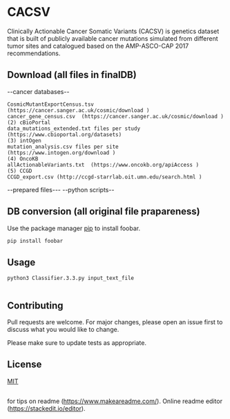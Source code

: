 # CACSV
Clinically Actionable Cancer Somatic Variants (CACSV) is genetics dataset that is built of publicly available cancer mutations simulated from different tumor sites and catalogued based on the AMP-ASCO-CAP 2017 recommendations. 
## Download (all files in finalDB)
--cancer databases--
```(1) COSMIC
CosmicMutantExportCensus.tsv  (https://cancer.sanger.ac.uk/cosmic/download )
cancer_gene_census.csv  (https://cancer.sanger.ac.uk/cosmic/download )
(2) cBioPortal
data_mutations_extended.txt files per study  (https://www.cbioportal.org/datasets)
(3) intOgen
mutation_analysis.csv files per site  (https://www.intogen.org/download )
(4) OncoKB
allActionableVariants.txt  (https://www.oncokb.org/apiAccess )
(5) CCGD
CCGD_export.csv (http://ccgd-starrlab.oit.umn.edu/search.html )
```
--prepared files---
--python scripts--
## DB conversion (all original file prapareness)

Use the package manager [pip](https://pip.pypa.io/en/stable/) to install foobar.

```bash
pip install foobar
```

## Usage
```UNIX Command Line
python3 Classifier.3.3.py input_text_file


```

## Contributing
Pull requests are welcome. For major changes, please open an issue first to discuss what you would like to change.

Please make sure to update tests as appropriate.

## License
[MIT](https://choosealicense.com/licenses/mit/)
##
for tips on readme (https://www.makeareadme.com/). Online readme editor (https://stackedit.io/editor).  
